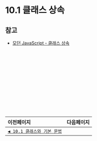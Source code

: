 # 10.1 클래스 상속   
## 참고   
- [모던 JavaScript - 클래스 상속](https://ko.javascript.info/class-inheritance)

　   
　   
　   
　   
　   
　   
---   
|이전페이지|다음페이지|
|:---|---:|
|[`◀ 10.1 클래스와 기본 문법`](./10.1_class.md)||
